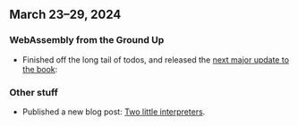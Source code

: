 ## March 23–29, 2024

### WebAssembly from the Ground Up

- Finished off the long tail of todos, and released the [next major update to the book](https://twitter.com/WasmGroundUp/status/1772632957146284462):

### Other stuff

- Published a new blog post: [Two little interpreters](https://dubroy.com/blog/two-little-interpreters/).
